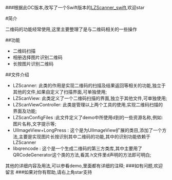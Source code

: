 ###根据此OC版本,改写了一个Swift版本的[LZScanner_swift](https://github.com/LQQZYY/LZScanner_swift),欢迎star

#简介

二维码的功能经常使用,这里主要整理了是与二维码相关的一些操作

##功能
- 二维码扫描
- 相册选择图片识别二维码
- 长按图片识别二维码

##文件介绍
- LZScanner: 此类的作用是实现二维码的扫描及结果返回等相关的功能,独立于其他的文件,如果自定义了扫描界面,可单独使用;
- LZScanView: 此类定义了一个二维码扫描的界面,独立于其他文件,可单独使用;
- LZScanViewController: 此类是管理以上两个工具的使用,实现二维码扫描的界面及功能;
- LZScanConfigFiles :此文件定义了demo中所使用d到的一些资源名称,例如:图片名称,文字提示等;
- UIImageView+LongPress : 这个是为UIImageView扩展的类目,添加了一个方法,主要是实现图片长按识别其中二维码的功能,其中的识别功能依赖于LZScanner
- libqrencode : 这个是一个生成二维码的第三方类库,其中主要用了QRCodeGenerator这个类的方法,看其.h文件里d声明的方法即可明白;

其他的详细内容及用法,可以参看demo,里面都有详细的注释;
###如有问题,欢迎留言
###如果对你有帮助,请右上角star支持

